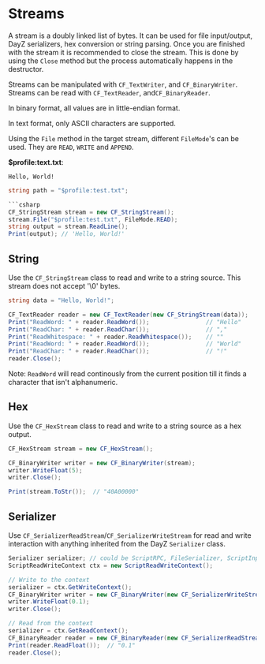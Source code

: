 # Streams

A stream is a doubly linked list of bytes. It can be used for file input/output, DayZ serializers, hex conversion or string parsing. Once you are finished with the stream it is recommended to close the stream. This is done by using the `Close` method but the process automatically happens in the destructor.

Streams can be manipulated with `CF_TextWriter`, and `CF_BinaryWriter`. Streams can be read with `CF_TextReader`, and`CF_BinaryReader`.

In binary format, all values are in little-endian format.

In text format, only ASCII characters are supported.

Using the `File` method in the target stream, different `FileMode`'s can be used. They are `READ`, `WRITE` and `APPEND`.

**$profile:text.txt**:
```
Hello, World!
```

```csharp
string path = "$profile:test.txt";

```csharp
CF_StringStream stream = new CF_StringStream();
stream.File("$profile:test.txt", FileMode.READ);
string output = stream.ReadLine();
Print(output); // 'Hello, World!'
```

## String

Use the `CF_StringStream` class to read and write to a string source. This stream does not accept '\0' bytes.

```csharp
string data = "Hello, World!";

CF_TextReader reader = new CF_TextReader(new CF_StringStream(data));
Print("ReadWord: " + reader.ReadWord());				// "Hello"
Print("ReadChar: " + reader.ReadChar());				// ","
Print("ReadWhitespace: " + reader.ReadWhitespace());	// ""
Print("ReadWord: " + reader.ReadWord());				// "World"
Print("ReadChar: " + reader.ReadChar());				// "!"
reader.Close();
```

Note: `ReadWord` will read continously from the current position till it finds a character that isn't alphanumeric.

## Hex

Use the `CF_HexStream` class to read and write to a string source as a hex output.

```csharp
CF_HexStream stream = new CF_HexStream();

CF_BinaryWriter writer = new CF_BinaryWriter(stream);
writer.WriteFloat(5);
writer.Close();

Print(stream.ToStr());	// "40A00000"
```

## Serializer

Use `CF_SerializerReadStream`/`CF_SerializerWriteStream` for read and write interaction with anything inherited from the DayZ `Serializer` class.

```csharp
Serializer serializer; // could be ScriptRPC, FileSerializer, ScriptInputUserData, anything that inherits from Serializer
ScriptReadWriteContext ctx = new ScriptReadWriteContext();

// Write to the context
serializer = ctx.GetWriteContext();
CF_BinaryWriter writer = new CF_BinaryWriter(new CF_SerializerWriteStream(serializer));
writer.WriteFloat(0.1);
writer.Close();

// Read from the context
serializer = ctx.GetReadContext();
CF_BinaryReader reader = new CF_BinaryReader(new CF_SerializerReadStream(serializer));
Print(reader.ReadFloat());	// "0.1"
reader.Close();
```
